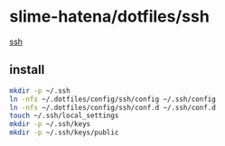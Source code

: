 # slime-hatena/dotfiles/ssh

[ssh](https://www.openssh.com/)

## install

```sh { name=ssh-install }
mkdir -p ~/.ssh
ln -nfs ~/.dotfiles/config/ssh/config ~/.ssh/config
ln -nfs ~/.dotfiles/config/ssh/conf.d ~/.ssh/conf.d
touch ~/.ssh/local_settings
mkdir -p ~/.ssh/keys
mkdir -p ~/.ssh/keys/public
```
